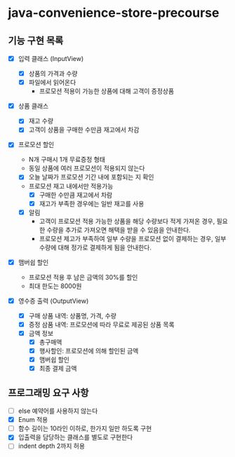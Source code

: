 # java-convenience-store-precourse

## 기능 구현 목록 
-[x] 입력 클래스 (InputView)
  - [x] 상품의 가격과 수량
  - [x] 파일에서 읽어온다
    - 프로모션 적용이 가능한 상품에 대해 고객이 증정상품

- [x] 상품 클래스
  - [x] 재고 수량
  - [x] 고객이 상품을 구매한 수만큼 재고에서 차감

- [x] 프로모션 할인
  - N개 구매시 1개 무료증정 형태
  - 동일 상품에 여러 프로모션이 적용되지 않는다
  - [x] 오늘 날짜가 프로모션 기간 내에 포함되는 지 확인
  - 프로모션 재고 내에서만 적용가능 
    - [x] 구매한 수만큼 재고에서 차람
    - [x] 재고가 부족한 경우에는 일반 재고를 사용
  - [x] 알림
    - 고객이 프로모션 적용 가능한 상품을 해당 수량보다 적게 가져온 경우,
        필요한 수량을 추가로 가져오면 해택을 받을 수 있음을 안내한다.
    - 프로모션 제고가 부족하여 일부 수량을 프로모션 없이 결제하는 경우, 
    일부 수량에 대해 정가로 결제하게 됨을 안내한다.
  
- [x] 맴버쉽 할인
  - 프로모션 적용 후 남은 금액의 30%를 할인
  - 최대 한도는 8000원 
  
- [x] 영수증 출력 (OutputView)
  - [x] 구매 상품 내역: 상품명, 가격, 수량
  - [x] 증정 삼품 내역: 프로모션에 따라 무료로 제공된 상품 목록 
  - [x] 금액 정보
    - [x] 총구매액
    - [x] 행사할인: 프로모션에 의해 할인된 금액
    - [x] 맴버쉽 할인 
    - [x] 최종 결제 금액

## 프로그래밍 요구 사항
- [ ] else 예약어를 사용하지 않는다
- [x] Enum 적용
- [ ] 함수 길이는 10라인 이하로, 한가지 일만 하도록 구현
- [x] 입출력을 담당하는 클래스를 별도로 구현한다 
- [ ] indent depth 2까지 허용